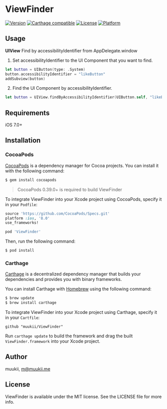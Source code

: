 # ViewFinder

[![Version](https://img.shields.io/cocoapods/v/ViewFinder.svg?style=flat)](http://cocoapods.org/pods/ViewFinder)
[![Carthage compatible](https://img.shields.io/badge/Carthage-compatible-4BC51D.svg?style=flat)](https://github.com/Carthage/Carthage)
[![License](https://img.shields.io/cocoapods/l/ViewFinder.svg?style=flat)](http://cocoapods.org/pods/ViewFinder)
[![Platform](https://img.shields.io/cocoapods/p/ViewFinder.svg?style=flat)](http://cocoapods.org/pods/ViewFinder)

## Usage

**UIView** Find by accessibilityIdentifier from AppDelegate.window

1. Set accessibilityIdentifier to the UI Component that you want to find.

```swift
let button = UIButton(type: .System)
button.accessibilityIdentifier = "likeButton"
addSubview(button)
```

2. Find the UI Component by accessibilityIdentifier.
```swift
let button = UIView.findByAccessibilityIdentifier(UIButton.self, "likeButton")
```

## Requirements

iOS 7.0+

## Installation
### CocoaPods

[CocoaPods](http://cocoapods.org) is a dependency manager for Cocoa projects. You can install it with the following command:

```bash
$ gem install cocoapods
```

> CocoaPods 0.39.0+ is required to build ViewFinder

To integrate ViewFinder into your Xcode project using CocoaPods, specify it in your `Podfile`:

```ruby
source 'https://github.com/CocoaPods/Specs.git'
platform :ios, '8.0'
use_frameworks!

pod 'ViewFinder'
```

Then, run the following command:

```bash
$ pod install
```

### Carthage

[Carthage](https://github.com/Carthage/Carthage) is a decentralized dependency manager that builds your dependencies and provides you with binary frameworks.

You can install Carthage with [Homebrew](http://brew.sh/) using the following command:

```bash
$ brew update
$ brew install carthage
```

To integrate ViewFinder into your Xcode project using Carthage, specify it in your `Cartfile`:

```ogdl
github "muukii/ViewFinder"
```

Run `carthage update` to build the framework and drag the built `ViewFinder.framework` into your Xcode project.


## Author

muukii, m@muukii.me

## License

ViewFinder is available under the MIT license. See the LICENSE file for more info.
